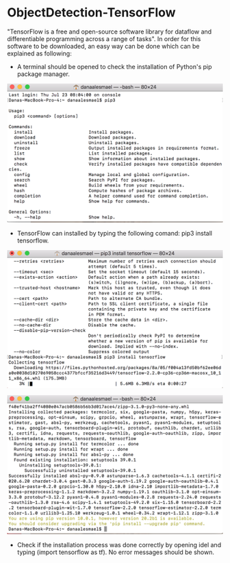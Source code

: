# ObjectDetection-TensorFlow

"TensorFlow is a free and open-source software library for dataflow and differentiable programming across a range of tasks". In order for this software to be downloaded, an easy way can be done which can be explained as following: 


* A terminal should be opened to check the installation of Python's pip package manager. 

![](images/1.png)

* TensorFlow can installed by typing the following comand: pip3 install tensorflow.

![](images/2.png)

![](images/3.png)

* Check if the installation process was done correctly by opening idel and typing (import tensorflow as tf). No error messages should be shown. 

